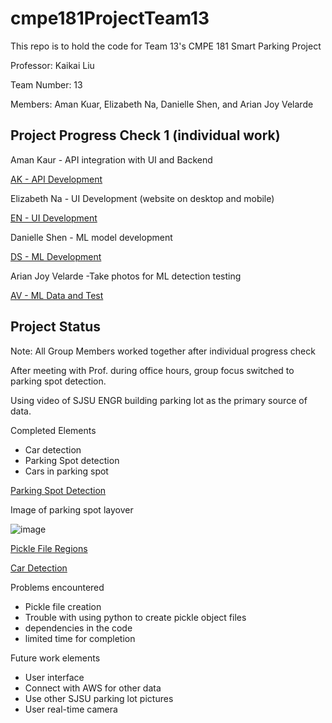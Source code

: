 # cmpe181ProjectTeam13
This repo is to hold the code for Team 13's CMPE 181 Smart Parking Project

Professor: Kaikai Liu

Team Number: 13

Members: Aman Kuar, Elizabeth Na, Danielle Shen, and Arian Joy Velarde

## Project Progress Check 1 (individual work)
Aman Kaur	- API integration with UI and Backend 

[AK - API Development](https://github.com/daniellelshen/cmpe181ProjectTeam13/tree/main/Individual%20Progress%20-%20AK)

Elizabeth Na	- UI Development (website on desktop and mobile) 

[EN - UI Development](https://github.com/daniellelshen/cmpe181ProjectTeam13/tree/main/Individual%20Progress%20-%20EN) 

Danielle Shen	-	ML model development 

[DS - ML Development](https://github.com/daniellelshen/cmpe181ProjectTeam13/tree/main/Individual%20Progress%20-%20DS)

Arian Joy Velarde -Take photos for ML detection testing 

[AV - ML Data and Test](https://github.com/daniellelshen/cmpe181ProjectTeam13/tree/main/Individual%20Progress%20-%20AV)


## Project Status 

Note: All Group Members worked together after individual progress check 

After meeting with Prof. during office hours, group focus switched to parking spot detection.

Using video of SJSU ENGR building parking lot as the primary source of data.

Completed Elements 
- Car detection 
- Parking Spot detection
- Cars in parking spot 

[Parking Spot Detection](https://github.com/daniellelshen/cmpe181ProjectTeam13/blob/main/parkingSpotDetection.ipynb)

Image of parking spot layover 

![image](https://user-images.githubusercontent.com/48109463/119433888-f7ff0380-bccb-11eb-87ba-58aa5ef299d8.png)

[Pickle File Regions](https://github.com/daniellelshen/cmpe181ProjectTeam13/blob/main/regions.p)

[Car Detection](https://github.com/daniellelshen/cmpe181ProjectTeam13/blob/main/parking_ML.ipynb)

Problems encountered 
- Pickle file creation 
- Trouble with using python to create pickle object files
- dependencies in the code 
- limited time for completion 

Future work elements 
- User interface 
- Connect with AWS for other data 
- Use other SJSU parking lot pictures 
- User real-time camera 
